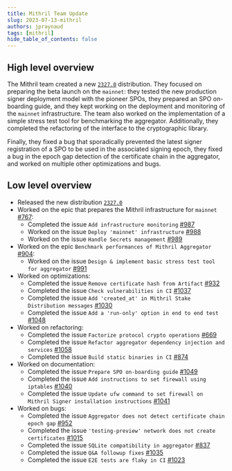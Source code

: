 ```yaml
---
title: Mithril Team Update
slug: 2023-07-13-mithril
authors: jpraynaud
tags: [mithril]
hide_table_of_contents: false
---
```


## High level overview
The Mithril team created a new [`2327.0`](https://github.com/input-output-hk/mithril/releases/tag/2327.0) distribution. They focused on preparing the beta launch on the `mainnet`: they tested the new production signer deployment model with the pioneer SPOs, they prepared an SPO on-boarding guide, and they kept working on the deployment and monitoring of the `mainnet` infrastructure. The team also worked on the implementation of a simple stress test tool for benchmarking the aggregator. Additionally, they completed the refactoring of the interface to the cryptographic library. 

Finally, they fixed a bug that sporadically prevented the latest signer registration of a SPO to be used in the associated signing epoch, they fixed a bug in the epoch gap detection of the certificate chain in the aggregator, and worked on multiple other optimizations and bugs.

## Low level overview
- Released the new distribution [`2327.0`](https://github.com/input-output-hk/mithril/releases/tag/2327.0)
- Worked on the epic that prepares the Mithril infrastructure for `mainnet` [#767](https://github.com/input-output-hk/mithril/issues/767):
  - Completed the issue `Add infrastructure monitoring` [#987](https://github.com/input-output-hk/mithril/issues/987)
  - Worked on the issue `Deploy 'mainnet' infrastructure` [#988](https://github.com/input-output-hk/mithril/issues/988)
  - Worked on the issue `Handle Secrets management` [#989](https://github.com/input-output-hk/mithril/issues/989)
- Worked on the epic `Benchmark performances of Mithril Aggregator` [#904](https://github.com/input-output-hk/mithril/issues/904):
  - Worked on the issue `Design & implement basic stress test tool for aggregator` [#991](https://github.com/input-output-hk/mithril/issues/991)
- Worked on optimizations:
  - Completed the issue `Remove certificate hash from Artifact` [#932](https://github.com/input-output-hk/mithril/issues/932)
  - Completed the issue `Check vulnerabilities in CI` [#1037](https://github.com/input-output-hk/mithril/issues/1037)
  - Completed the issue `Add 'created_at' in Mithril Stake Distribution messages` [#1030](https://github.com/input-output-hk/mithril/issues/1030)
  - Completed the issue `Add a 'run-only' option in end to end test` [#1048](https://github.com/input-output-hk/mithril/issues/1048)
- Worked on refactoring:
  - Completed the issue `Factorize protocol crypto operations` [#669](https://github.com/input-output-hk/mithril/issues/669)
  - Completed the issue `Refactor aggregator dependency injection and services` [#1058](https://github.com/input-output-hk/mithril/issues/1058)
  - Completed the issue `Build static binaries in CI` [#874](https://github.com/input-output-hk/mithril/issues/874)
- Worked on documentation:
  - Completed the issue `Prepare SPO on-boarding guide` [#1049](https://github.com/input-output-hk/mithril/issues/1049)
  - Completed the issue `Add instructions to set firewall using iptables` [#1040](https://github.com/input-output-hk/mithril/issues/1040)
  - Completed the issue `Update ufw command to set firewall on Mithril Signer installation instructions` [#1041](https://github.com/input-output-hk/mithril/issues/1041)
- Worked on bugs:
  - Completed the issue `Aggregator does not detect certificate chain epoch gap` [#952](https://github.com/input-output-hk/mithril/issues/952)
  - Completed the issue `'testing-preview' network does not create certificates` [#1015](https://github.com/input-output-hk/mithril/issues/1015)
  - Completed the issue `SQLite compatibility in aggregator` [#837](https://github.com/input-output-hk/mithril/issues/837)
  - Completed the issue `Q&A followup fixes` [#1035](https://github.com/input-output-hk/mithril/issues/1035)
  - Completed the issue `E2E tests are flaky in CI` [#1023](https://github.com/input-output-hk/mithril/issues/1023)

